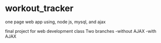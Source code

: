 # workout_tracker
one page web app using, node js, mysql, and ajax

final project for web development class
Two branches
-without AJAX
-with AJAX
